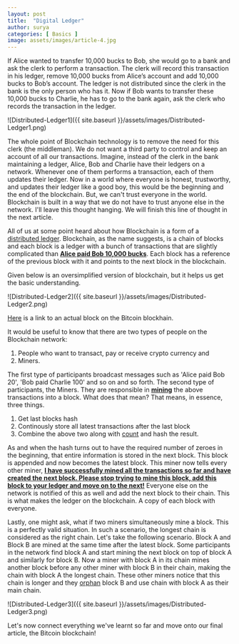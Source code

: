 ```yaml
---
layout: post
title:  "Digital Ledger"
author: surya 
categories: [ Basics ]
image: assets/images/article-4.jpg
---
```


If Alice wanted to transfer 10,000 bucks to Bob, she would go to a bank and ask the clerk to perform a transaction. The clerk will record this transaction in his ledger, remove 10,000 bucks from Alice’s account and add 10,000 bucks to Bob’s account. The ledger is not distributed since the clerk in the bank is the only person who has it. Now if Bob wants to transfer these 10,000 bucks to Charlie, he has to go to the bank again, ask the clerk who records the transaction in the ledger.

![Distributed-Ledger1]({{ site.baseurl }}/assets/images/Distributed-Ledger1.png)

The whole point of Blockchain technology is to remove the need for this clerk (the middleman). We do not want a third party to control and keep an account of all our transactions. Imagine, instead of the clerk in the bank maintaining a ledger, Alice, Bob and Charlie have their ledgers on a network. Whenever one of them performs a transaction, each of them updates their ledger. Now in a world where everyone is honest, trustworthy, and updates their ledger like a good boy, this would be the beginning and the end of the blockchain. But, we can't trust everyone in the world. Blockchain is built in a way that we do not have to trust anyone else in the network.
I'll leave this thought hanging. We will finish this line of thought in the next article.

All of us at some point heard about how Blockchain is a form of a <u>distributed ledger</u>. Blockchain, as the name suggests, is a chain of blocks and each block is a ledger with a bunch of transactions that are slightly complicated than <u><b>Alice paid Bob 10,000 bucks</b></u>. Each block has a reference of the previous block with it and points to the next block in the blockchain.

Given below is an oversimplified version of blockchain, but it helps us get the basic understanding.

![Distributed-Ledger2]({{ site.baseurl }}/assets/images/Distributed-Ledger2.png)

[Here](https://www.blockchain.com/btc/block/0000000000000000000d20bbd16fb5ff61d7824a4e9f3807db79a918690617fc) is a link to an actual block on the Bitcoin blockhain.

It would be useful to know that there are two types of people on the Blockchain network:
1. People who want to transact, pay or receive crypto currency and
2. Miners. 

The first type of participants broadcast messages such as 'Alice paid Bob 20', 'Bob paid Charlie 100' and so on and so forth.
The second type of participants, the Miners. They are responsible in <u><b>mining</b></u> the above transactions into a block. What does that mean? That means, in essence, three things.
1. Get last blocks hash
2. Continously store all latest transactions after the last block
3. Combine the above two along with <u>count</u> and hash the result.

As and when the hash turns out to have the required number of zeroes in the beginning, that entire information is stored in the next block. This block is appended and now becomes the latest block. This miner now tells every other miner, <u><b>I have successfully mined all the transactions so far and have created the next block. Please stop trying to mine this block, add this block to your ledger and move on to the next!</b></u> Everyone else on the network is notified of this as well and add the next block to their chain. This is what makes the ledger on the blockchain. A copy of each block with everyone.

Lastly, one might ask, what if two miners simultaneously mine a block. This is a perfectly valid situation. In such a scenario, the longest chain is considered as the right chain. Let's take the following scenario. Block A and Block B are mined at the same time after the latest block. Some participants in the network find block A and start mining the next block on top of block A and similarly for block B. Now a miner with block A in its chain mines another block before any other miner with block B in their chain, making the chain with block A the longest chain. These other miners notice that this chain is longer and they <u>orphan</u> block B and use chain with block A as their main chain.

![Distributed-Ledger3]({{ site.baseurl }}/assets/images/Distributed-Ledger3.png)

Let's now connect everything we've learnt so far and move onto our final article, the Bitcoin blockchain!